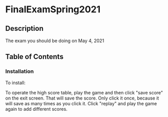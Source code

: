 # FinalExamSpring2021

## Description

The exam you should be doing on May 4, 2021

## Table of Contents




### Installation

To install: 

To operate the high score table, play the game and then click "save score" on the exit screen. That will save the score. Only click it once, because it will save as many times as you click it. Click "replay" and play the game again to add different scores. 

